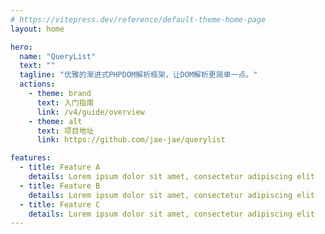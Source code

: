 ```yaml
---
# https://vitepress.dev/reference/default-theme-home-page
layout: home

hero:
  name: "QueryList"
  text: ""
  tagline: "优雅的渐进式PHPDOM解析框架，让DOM解析更简单一点。"
  actions:
    - theme: brand
      text: 入门指南
      link: /v4/guide/overview
    - theme: alt
      text: 项目地址
      link: https://github.com/jae-jae/querylist

features:
  - title: Feature A
    details: Lorem ipsum dolor sit amet, consectetur adipiscing elit
  - title: Feature B
    details: Lorem ipsum dolor sit amet, consectetur adipiscing elit
  - title: Feature C
    details: Lorem ipsum dolor sit amet, consectetur adipiscing elit
---
```


